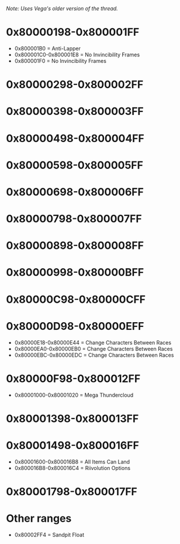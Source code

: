 *Note: Uses Vega's older version of the thread.*

# 0x80000198-0x800001FF
- 0x800001B0 = Anti-Lapper
- 0x800001C0-0x800001E8 = No Invincibility Frames
- 0x800001F0 = No Invincibility Frames

# 0x80000298-0x800002FF

# 0x80000398-0x800003FF

# 0x80000498-0x800004FF

# 0x80000598-0x800005FF

# 0x80000698-0x800006FF

# 0x80000798-0x800007FF

# 0x80000898-0x800008FF

# 0x80000998-0x80000BFF

# 0x80000C98-0x80000CFF

# 0x80000D98-0x80000EFF
- 0x80000E18-0x80000E44 = Change Characters Between Races
- 0x80000EA0-0x80000EB0 = Change Characters Between Races
- 0x80000EBC-0x80000EDC = Change Characters Between Races

# 0x80000F98-0x800012FF
- 0x80001000-0x80001020 = Mega Thundercloud

# 0x80001398-0x800013FF

# 0x80001498-0x800016FF
- 0x80001600-0x800016B8 = All Items Can Land
- 0x800016B8-0x800016C4 = Riivolution Options

# 0x80001798-0x800017FF

# Other ranges
- 0x80002FF4 = Sandpit Float
